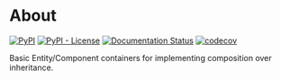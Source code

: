 # About

[![PyPI](https://img.shields.io/pypi/v/tcod-clock)](https://pypi.org/project/tcod-es/)
[![PyPI - License](https://img.shields.io/pypi/l/tcod-es)](https://github.com/HexDecimal/python-tcod-es/blob/main/LICENSE)
[![Documentation Status](https://readthedocs.org/projects/python-tcod-es/badge/?version=latest)](https://python-tcod-es.readthedocs.io)
[![codecov](https://codecov.io/gh/HexDecimal/python-tcod-es/branch/main/graph/badge.svg?token=UP161WEo0s)](https://codecov.io/gh/HexDecimal/python-tcod-es)

Basic Entity/Component containers for implementing composition over inheritance.
